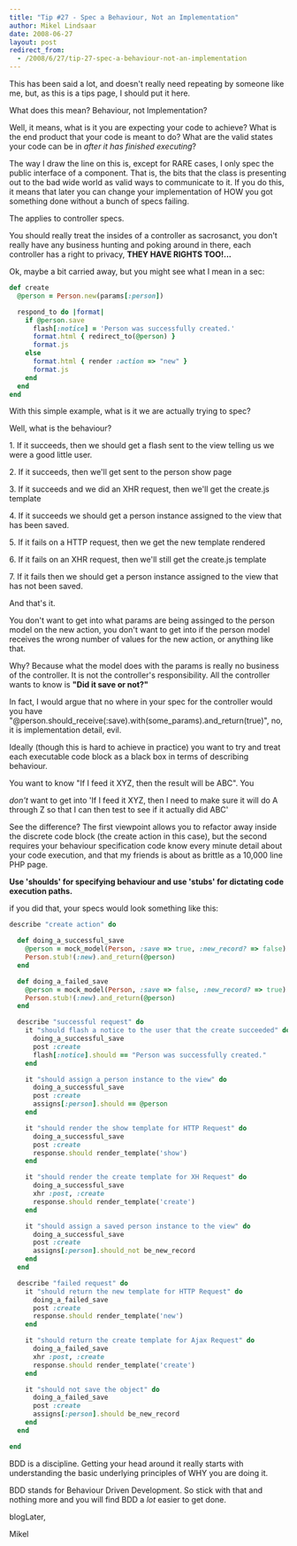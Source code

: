```yaml
---
title: "Tip #27 - Spec a Behaviour, Not an Implementation"
author: Mikel Lindsaar
date: 2008-06-27
layout: post
redirect_from:
  - /2008/6/27/tip-27-spec-a-behaviour-not-an-implementation
---
```

This has been said a lot, and doesn't really need repeating by someone
like me, but, as this is a tips page, I should put it here.

What does this mean? Behaviour, not Implementation?

Well, it means, what is it you are expecting your code to achieve? What
is the end product that your code is meant to do? What are the valid
states your code can be in *after it has finished executing*?

The way I draw the line on this is, except for RARE cases, I only spec
the public interface of a component. That is, the bits that the class is
presenting out to the bad wide world as valid ways to communicate to it.
If you do this, it means that later you can change your implementation
of HOW you got something done without a bunch of specs failing.

The applies to controller specs.

You should really treat the insides of a controller as sacrosanct, you
don't really have any business hunting and poking around in there, each
controller has a right to privacy, **THEY HAVE RIGHTS TOO!...**

Ok, maybe a bit carried away, but you might see what I mean in a sec:

``` ruby
def create
  @person = Person.new(params[:person])

  respond_to do |format|
    if @person.save
      flash[:notice] = 'Person was successfully created.'
      format.html { redirect_to(@person) }
      format.js
    else
      format.html { render :action => "new" }
      format.js
    end
  end
end
```

With this simple example, what is it we are actually trying to spec?

Well, what is the behaviour?

1\. If it succeeds, then we should get a flash sent to the view telling
us we were a good little user.

2\. If it succeeds, then we'll get sent to the person show page

3\. If it succeeds and we did an XHR request, then we'll get the
create.js template

4\. If it succeeds we should get a person instance assigned to the view
that has been saved.

5\. If it fails on a HTTP request, then we get the new template rendered

6\. If it fails on an XHR request, then we'll still get the create.js
template

7\. If it fails then we should get a person instance assigned to the
view that has not been saved.

And that's it.

You don't want to get into what params are being assinged to the person
model on the new action, you don't want to get into if the person model
receives the wrong number of values for the new action, or anything like
that.

Why? Because what the model does with the params is really no business
of the controller. It is not the controller's responsibility. All the
controller wants to know is **"Did it save or not?"**

In fact, I would argue that no where in your spec for the controller
would you have
"\@person.should_receive(:save).with(some_params).and_return(true)", no,
it is implementation detail, evil.

Ideally (though this is hard to achieve in practice) you want to try and
treat each executable code block as a black box in terms of describing
behaviour.

You want to know "If I feed it XYZ, then the result will be ABC". You

*don't* want to get into 'If I feed it XYZ, then I need to make sure it
will do A through Z so that I can then test to see if it actually did
ABC'

See the difference? The first viewpoint allows you to refactor away
inside the discrete code block (the create action in this case), but the
second requires your behaviour specification code know every minute
detail about your code execution, and that my friends is about as
brittle as a 10,000 line PHP page.

**Use 'shoulds' for specifying behaviour and use 'stubs' for dictating
code execution paths.**

if you did that, your specs would look something like this:

``` ruby
describe "create action" do

  def doing_a_successful_save
    @person = mock_model(Person, :save => true, :new_record? => false)
    Person.stub!(:new).and_return(@person)
  end

  def doing_a_failed_save
    @person = mock_model(Person, :save => false, :new_record? => true)
    Person.stub!(:new).and_return(@person)
  end

  describe "successful request" do
    it "should flash a notice to the user that the create succeeded" do
      doing_a_successful_save
      post :create
      flash[:notice].should == "Person was successfully created."
    end

    it "should assign a person instance to the view" do
      doing_a_successful_save
      post :create
      assigns[:person].should == @person
    end

    it "should render the show template for HTTP Request" do
      doing_a_successful_save
      post :create
      response.should render_template('show')
    end

    it "should render the create template for XH Request" do
      doing_a_successful_save
      xhr :post, :create
      response.should render_template('create')
    end

    it "should assign a saved person instance to the view" do
      doing_a_successful_save
      post :create
      assigns[:person].should_not be_new_record
    end
  end

  describe "failed request" do
    it "should return the new template for HTTP Request" do
      doing_a_failed_save
      post :create
      response.should render_template('new')
    end

    it "should return the create template for Ajax Request" do
      doing_a_failed_save
      xhr :post, :create
      response.should render_template('create')
    end

    it "should not save the object" do
      doing_a_failed_save
      post :create
      assigns[:person].should be_new_record
    end
  end

end
```

BDD is a discipline. Getting your head around it really starts with
understanding the basic underlying principles of WHY you are doing it.

BDD stands for Behaviour Driven Development. So stick with that and
nothing more and you will find BDD a *lot* easier to get done.

blogLater,

Mikel

